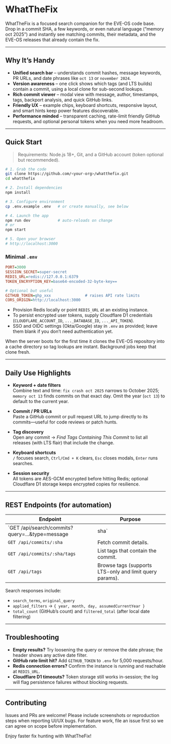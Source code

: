 # WhatTheFix

WhatTheFix is a focused search companion for the EVE-OS code base. Drop in a commit SHA, a few keywords, or even natural language (“memory oct 2025”) and instantly see matching commits, their metadata, and the EVE-OS releases that already contain the fix.

---

## Why It’s Handy

- **Unified search bar** – understands commit hashes, message keywords, PR URLs, and date phrases like `oct 13` or `november 2024`.
- **Version awareness** – one click shows which tags (and LTS builds) contain a commit, using a local clone for sub-second lookups.
- **Rich commit viewer** – modal view with message, author, timestamps, tags, backport analysis, and quick GitHub links.
- **Friendly UX** – example chips, keyboard shortcuts, responsive layout, and smart hints keep power features discoverable.
- **Performance minded** – transparent caching, rate-limit friendly GitHub requests, and optional personal tokens when you need more headroom.

---

## Quick Start

> Requirements: Node.js 18+, Git, and a GitHub account (token optional but recommended).

```bash
# 1. Grab the code
git clone https://github.com/<your-org>/whatthefix.git
cd whatthefix

# 2. Install dependencies
npm install

# 3. Configure environment
cp .env.example .env   # or create manually, see below

# 4. Launch the app
npm run dev            # auto-reloads on change
# or
npm start

# 5. Open your browser
# http://localhost:3000
```

### Minimal `.env`

```ini
PORT=3000
SESSION_SECRET=super-secret
REDIS_URL=redis://127.0.0.1:6379
TOKEN_ENCRYPTION_KEY=base64-encoded-32-byte-key==

# Optional but useful
GITHUB_TOKEN=ghp_xxx               # raises API rate limits
CORS_ORIGIN=http://localhost:3000
```

- Provision Redis locally or point `REDIS_URL` at an existing instance.
- To persist encrypted user tokens, supply Cloudflare D1 credentials (`CLOUDFLARE_ACCOUNT_ID`, `..._DATABASE_ID`, `..._API_TOKEN`).
- SSO and OIDC settings (Okta/Google) stay in `.env` as provided; leave them blank if you don’t need authentication yet.

When the server boots for the first time it clones the EVE-OS repository into a cache directory so tag lookups are instant. Background jobs keep that clone fresh.

---

## Daily Use Highlights

- **Keyword + date filters**  
  Combine text and time: `fix crash oct 2025` narrows to October 2025; `memory oct 13` finds commits on that exact day. Omit the year (`oct 13`) to default to the current year.

- **Commit / PR URLs**  
  Paste a GitHub commit or pull request URL to jump directly to its commits—useful for code reviews or patch hunts.

- **Tag discovery**  
  Open any commit → *Find Tags Containing This Commit* to list all releases (with LTS flair) that include the change.

- **Keyboard shortcuts**  
  `/` focuses search, `Ctrl/Cmd + K` clears, `Esc` closes modals, `Enter` runs searches.

- **Session security**  
  All tokens are AES-GCM encrypted before hitting Redis; optional Cloudflare D1 storage keeps encrypted copies for resilience.

---

## REST Endpoints (for automation)

| Endpoint | Purpose |
| --- | --- |
| `GET /api/search/commits?query=...&type=message|sha` | Search commits with pagination and optional natural-language date filters. |
| `GET /api/commits/:sha` | Fetch commit details. |
| `GET /api/commits/:sha/tags` | List tags that contain the commit. |
| `GET /api/tags` | Browse tags (supports LTS-only and limit query params). |

Search responses include:
- `search_terms`, `original_query`
- `applied_filters` → `{ year, month, day, assumedCurrentYear }`
- `total_count` (GitHub’s count) and `filtered_total` (after local date filtering)

---

## Troubleshooting

- **Empty results?** Try loosening the query or remove the date phrase; the header shows any active date filter.
- **GitHub rate limit hit?** Add `GITHUB_TOKEN` to `.env` for 5,000 requests/hour.
- **Redis connection errors?** Confirm the instance is running and reachable at `REDIS_URL`.
- **Cloudflare D1 timeouts?** Token storage still works in-session; the log will flag persistence failures without blocking requests.

---

## Contributing

Issues and PRs are welcome! Please include screenshots or reproduction steps when reporting UI/UX bugs. For feature work, file an issue first so we can agree on scope before implementation.

Enjoy faster fix hunting with WhatTheFix!
